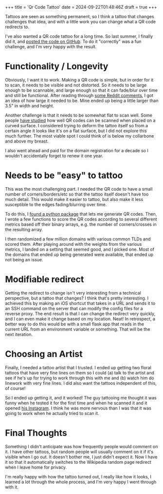+++
title = 'Qr Code Tattoo'
date = 2024-09-22T01:48:46Z
draft = true
+++

Tattoos are seen as something permanent, so I think a tattoo that changes challenges that idea, and with a little work you can change what a QR code redirects to.

I've also wanted a QR code tattoo for a long time. So last summer, I finally did it, and [posted the code on GitHub](https://github.com/samanthavbarron/qr-code). To do it "correctly" was a fun challenge, and I'm very happy with the result.

# Functionality / Longevity

Obviously, I want it to work. Making a QR code is simple, but in order for it to scan, it needs to be visible and not distorted. So it needs to be large enough to be scannable, and large enough so that it can fade/blur over time and still be functional. After reading through [some Reddit comments](https://www.reddit.com/r/tattoofade/comments/7cyk6f/a_5_year_update_on_my_qr_tattoo/), I got an idea of how large it needed to be. Mine ended up being a little larger than 3.5" in width and height.

Another challenge is that it needs to be somewhat flat to scan well. Some people [have studied](https://www.sciencedirect.com/science/article/pii/S0010448520301548) how well QR codes can be scanned when placed on a curved surface. I considered trying to deform the tattoo itself so from a certain angle it looks like it's on a flat surface, but I did not explore this much further. The most viable spot I could think of is below my collarbone and above my breast.

I also went ahead and paid for the domain registration for a decade so I wouldn't accidentally forget to renew it one year.

# Needs to be "easy" to tattoo

This was the most challenging part. I needed the QR code to have a small number of corners/borders/etc so that the tattoo itself doesn't have too much detail. This would make it easier to tattoo, but also make it less susceptible to the edges fading/blurring over time.

To do this, I [found a python package](https://pypi.org/project/qrcode/) that lets me generate QR codes. Then, I wrote a few functions to score the QR codes according to several different metrics based off their binary arrays, e.g. the number of corners/crosses in the resulting array.

I then randomized a few million domains with various common TLDs and scored them. After playing around with the weights from the various metrics, I landed on a setting that seemed good, and I picked one. Most of the domains that ended up being generated were available, that ended up not being an issue.

# Modifiable redirect

Getting the redirect to change isn't very interesting from a technical perspective, but a tattoo that changes? I think that's pretty interesting. I achieved this by making an iOS shortcut that takes in a URL and sends it to an SSH command on the server that can modify the config files for a reverse proxy. The end result is that I can change the redirect very quickly, and I can even make it change based on my location. Neat! In retrospect, a better way to do this would be with a small flask app that reads in the current URL from an environment variable or something. That will be the next iteration.

# Choosing an Artist

Finally, I needed a tattoo artist that I trusted. I ended up getting two floral tattoos that have very fine lines on them so I could (a) talk to the artist and see if he's up for trying to work through this with me and (b) watch him do linework with very fine lines. I did also want the tattoos independent of this, of course!

So I ended up getting it, and it worked! The guy tattooing me thought it was funny when he tested it for the first time and when he scanned it and it opened [his Instagram](https://www.instagram.com/thepapachicken/). I think he was more nervous than I was that it was going to work when he actually tried to scan it.

# Final Thoughts

Something I didn't anticipate was how frequently people would comment on it. I have other tattoos, but random people will usually comment on it if it's visible when I go out. It doesn't bother me, I just didn't expect it. Now I have it so that it automatically switches to the Wikipedia random page redirect when I leave home for privacy.

I'm really happy with how the tattoo turned out, I really like how it looks, I learned a lot through the whole process, and I'm very happy I went through with it.